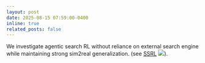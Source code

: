 ```yaml
---
layout: post
date: 2025-08-15 07:59:00-0400
inline: true
related_posts: false
---
```


We investigate agentic search RL without reliance on external search engine while maintaining strong sim2real generalization. (see [SSRL](https://github.com/TsinghuaC3I/SSRL) ![](https://img.shields.io/github/stars/TsinghuaC3I/SSRL)).